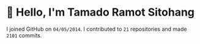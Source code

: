 # :wave: Hello, I'm Tamado Ramot Sitohang

I joined GitHub on `04/05/2014`. I contributed to `21` repositories and made `2101` commits.
